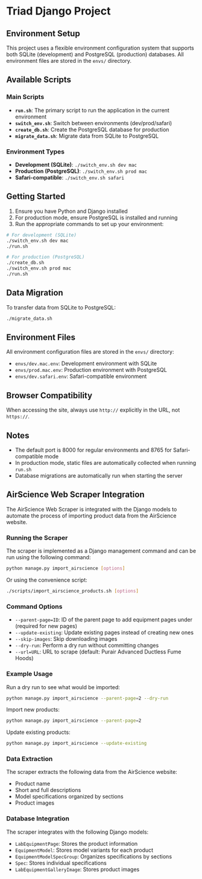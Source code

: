 
# Triad Django Project

## Environment Setup

This project uses a flexible environment configuration system that supports both SQLite (development) and PostgreSQL (production) databases. All environment files are stored in the `envs/` directory.

## Available Scripts

### Main Scripts

- **`run.sh`**: The primary script to run the application in the current environment
- **`switch_env.sh`**: Switch between environments (dev/prod/safari)
- **`create_db.sh`**: Create the PostgreSQL database for production
- **`migrate_data.sh`**: Migrate data from SQLite to PostgreSQL

### Environment Types

- **Development (SQLite)**: `./switch_env.sh dev mac`
- **Production (PostgreSQL)**: `./switch_env.sh prod mac`
- **Safari-compatible**: `./switch_env.sh safari`

## Getting Started

1. Ensure you have Python and Django installed
2. For production mode, ensure PostgreSQL is installed and running
3. Run the appropriate commands to set up your environment:

```bash
# For development (SQLite)
./switch_env.sh dev mac
./run.sh

# For production (PostgreSQL)
./create_db.sh
./switch_env.sh prod mac
./run.sh
```

## Data Migration

To transfer data from SQLite to PostgreSQL:

```bash
./migrate_data.sh
```

## Environment Files

All environment configuration files are stored in the `envs/` directory:

- `envs/dev.mac.env`: Development environment with SQLite
- `envs/prod.mac.env`: Production environment with PostgreSQL
- `envs/dev.safari.env`: Safari-compatible environment

## Browser Compatibility

When accessing the site, always use `http://` explicitly in the URL, not `https://`.

## Notes

- The default port is 8000 for regular environments and 8765 for Safari-compatible mode
- In production mode, static files are automatically collected when running `run.sh`
- Database migrations are automatically run when starting the server




## AirScience Web Scraper Integration

The AirScience Web Scraper is integrated with the Django models to automate the process of importing product data from the AirScience website.

### Running the Scraper

The scraper is implemented as a Django management command and can be run using the following command:

```bash
python manage.py import_airscience [options]
```

Or using the convenience script:

```bash
./scripts/import_airscience_products.sh [options]
```

### Command Options

- `--parent-page=ID`: ID of the parent page to add equipment pages under (required for new pages)
- `--update-existing`: Update existing pages instead of creating new ones
- `--skip-images`: Skip downloading images
- `--dry-run`: Perform a dry run without committing changes
- `--url=URL`: URL to scrape (default: Purair Advanced Ductless Fume Hoods)

### Example Usage

Run a dry run to see what would be imported:

```bash
python manage.py import_airscience --parent-page=2 --dry-run
```

Import new products:

```bash
python manage.py import_airscience --parent-page=2
```

Update existing products:

```bash
python manage.py import_airscience --update-existing
```

### Data Extraction

The scraper extracts the following data from the AirScience website:

- Product name
- Short and full descriptions
- Model specifications organized by sections
- Product images

### Database Integration

The scraper integrates with the following Django models:

- `LabEquipmentPage`: Stores the product information
- `EquipmentModel`: Stores model variants for each product
- `EquipmentModelSpecGroup`: Organizes specifications by sections
- `Spec`: Stores individual specifications
- `LabEquipmentGalleryImage`: Stores product images

